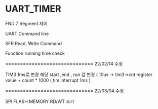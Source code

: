 # UART_TIMER

FND 7 Segment 제어 

UART Command line 

SFR Read, Write  Command  

Function running time check  

==============================
22/02/14 수정

TIM3 1ms로 변경
해당 start ,end , run 값 변경 
( 10us -> tim3->cnt register value + count * 1000 ( tim interrupt 1ms )

==============================
22/03/04 수정


SPI FLASH MEMORY RD/WT 추가
